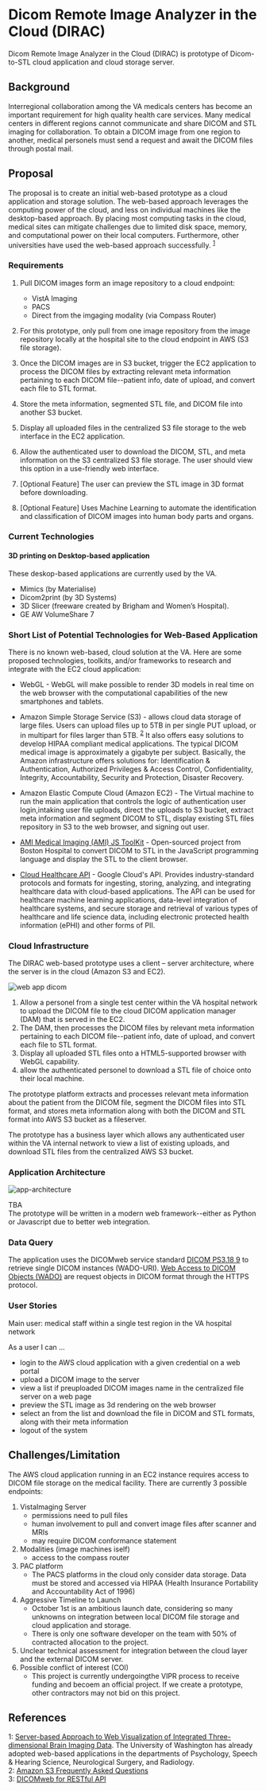 # Dicom Remote Image Analyzer in the Cloud (DIRAC)

Dicom Remote Image Analyzer in the Cloud (DIRAC) is prototype of Dicom-to-STL cloud application and cloud storage server.

## Background

Interregional collaboration among the VA medicals centers has become an important requirement for high quality health care services.  Many medical centers in different regions cannot communicate and share DICOM and STL imaging for collaboration.  To obtain a DICOM image from one region to another, medical personels must send a request and await the DICOM files through postal mail.  

## Proposal

The proposal is to create an initial web-based prototype as a cloud application and storage solution. The web-based approach leverages the computing power of the cloud, and less on individual machines like the desktop-based approach. By placing most computing tasks in the cloud, medical sites can mitigate challenges due to limited disk space, memory, and computational power on their local computers.  Furthermore, other universities have used the web-based approach successfully. <sup>[1](#fn1)</sup>

### Requirements 

1. Pull DICOM images form an image repository to a cloud endpoint:   

	+ VistA Imaging   
	+ PACS 
	+ Direct from the imgaging modality (via Compass Router)   

2. For this prototype, only pull from one image repository from the image repository locally at the hospital site to the cloud endpoint in AWS (S3 file storage).  
3. Once the DICOM images are in S3 bucket, trigger the EC2 application to process the DICOM files by extracting relevant meta information pertaining to each DICOM file--patient info, date of upload, and convert each file to STL format.  
4. Store the meta information, segmented STL file, and DICOM file into another S3 bucket.
5. Display all uploaded files in the centralized S3 file storage to the web interface in the EC2 application.
6. Allow the authenticated user to download the DICOM, STL, and meta information on the S3 centralized S3 file storage.  The user should view this option in a use-friendly web interface.
7. [Optional Feature] The user can preview the STL image in 3D format before downloading.
8. [Optional Feature] Uses Machine Learning to automate the identification and classification of DICOM images into human body parts and organs.

### Current Technologies 
 
#### 3D printing on Desktop-based application 

These deskop-based applications are currently used by the VA. 
+ Mimics (by Materialise)
+ Dicom2print (by 3D Systems)
+ 3D Slicer (freeware created by Brigham and Women’s Hospital).
+ GE AW VolumeShare 7

### Short List of Potential Technologies for Web-Based Application 

There is no known web-based, cloud solution at the VA.  Here are some proposed technologies, toolkits, and/or frameworks to research and integrate with the EC2 cloud application:    

+ WebGL -  WebGL will make possible to render 3D models in real time on the web browser with the computational capabilities of the new smartphones and tablets.          

+ Amazon Simple Storage Service (S3) - allows cloud data storage of large files.  Users can upload files up to 5TB in per single PUT upload, or in multipart for files larger than 5TB. <sup>[2](#fn2)</sup> It also offers easy solutions to develop HIPAA compliant medical applications. The typical DICOM medical image is approximately a gigabyte per subject. Basically, the Amazon infrastructure offers solutions for: Identification & Authentication, Authorized Privileges & Access Control, Confidentiality, Integrity, Accountability, Security and Protection, Disaster Recovery.    

+ Amazon Elastic Compute Cloud (Amazon EC2) - The Virtual machine to run the main application that controls the logic of authentication user login,intaking user file uploads, direct the uploads to S3 bucket, extract meta information and segment DICOM to STL, display existing STL files repository in S3 to the web browser, and signing out user.  

+ [AMI Medical Imaging (AMI) JS ToolKit](https://github.com/FNNDSC/ami) - Open-sourced project from Boston Hospital to convert DICOM to STL in the JavaScript programming language and display the STL to the client browser.   

+ [Cloud Healthcare API](https://cloud.google.com/healthcare/docs/concepts/api-structure) - Google Cloud's API. Provides industry-standard protocols and formats for ingesting, storing, analyzing, and integrating healthcare data with cloud-based applications. The API can be used for healthcare machine learning applications, data-level integration of healthcare systems, and secure storage and retrieval of various types of healthcare and life science data, including electronic protected health information (ePHI) and other forms of PII.  

### Cloud Infrastructure

The DIRAC web-based prototype uses a client – server architecture, where the server is in the cloud (Amazon S3 and EC2). 

![web app dicom](img/web-app-dicom.png)   

1) Allow a personel from a single test center within the VA hospital network to upload the DICOM file to the cloud DICOM application manager (DAM) that is served in the EC2.  
2) The DAM, then processes the DICOM files by relevant meta information pertaining to each DICOM file--patient info, date of upload, and convert each file to STL format.  
3) Display all uploaded STL files onto a HTML5-supported browser with WebGL capability.   
4) allow the authenticated personel to download a STL file of choice onto their local machine.    

The prototype platform extracts and processes relevant meta information about the patient from the DICOM file, segment the DICOM files into STL format, and stores meta information along with both the DICOM and STL format into AWS S3 bucket as a fileserver.    

The prototype has a business layer which allows any authenticated user within the VA internal network to view a list of existing uploads, and download STL files from the centralized AWS S3 bucket.  

### Application Architecture
![app-architecture](img/app.png)

TBA  
The prototype will be written in a modern web framework--either as Python or Javascript due to better web integration.  

### Data Query   

The application uses the DICOMweb service standard [DICOM PS3.18 9](https://www.dicomstandard.org/dicomweb/) to retrieve single DICOM instances (WADO-URI).  [Web Access to DICOM Objects (WADO)](https://www.dicomstandard.org/dicomweb/retrieve-wado-rs-and-wado-uri/) are request objects in DICOM format through the HTTPS protocol.  


### User Stories

Main user: medical staff within a single test region in the VA hospital network 

As a user I can ...  

+ login to the AWS cloud application with a given credential on a web portal 
+ upload a DICOM image to the server   
+ view a list if preuploaded DICOM images name in the centralized file server on a web page    
+ preview the STL image as 3d rendering on the web browser   
+ select an from the list and download the file in DICOM and STL formats, along with their meta information  
+ logout of the system   


## Challenges/Limitation

The AWS cloud application running in an EC2 instance requires access to DICOM file storage on the medical facility.  There are currently 3 possible endpoints:    

1. VistaImaging Server     	
	+ permissions need to pull files     
	+ human involvement to pull and convert image files after scanner and MRIs   
	+ may require DICOM conformance statement   	
2. Modalities (image machines iself)     
	+ access to the compass router    	
3. PAC platform     
	+ The PACS platforms in the cloud only consider data storage. Data must be stored and accessed via HIPAA (Health Insurance Portability and Accountability Act of 1996)   
4. Aggressive Timeline to Launch 
	+ October 1st is an ambitious launch date, considering so many unknowns on integration between local DICOM file storage and cloud application and storage.  
	+ There is only one software developer on the team with 50% of contracted allocation to the project.  
5. Unclear technical assessment for integration between the cloud layer and the external DICOM server.  
6. Possible conflict of interest (COI)
	+ This project is currently undergoingthe VIPR process to receive funding and becoem an official project. If we create a prototype, other contractors may not bid on this project.  

## References 
<a name="fn1">1</a>: [Server-based Approach to Web Visualization of Integrated Three-dimensional Brain Imaging Data](https://www.ncbi.nlm.nih.gov/pmc/articles/PMC551546/). The University of Washington has already adopted web-based applications in the departments of Psychology, Speech & Hearing Science, Neurological Surgery, and Radiology.  
<a name="fn2">2</a>: [Amazon S3 Frequently Asked Questions](https://aws.amazon.com/s3/faqs/)  
3: [DICOMweb for RESTful API](https://www.dicomstandard.org/dicomweb/)
